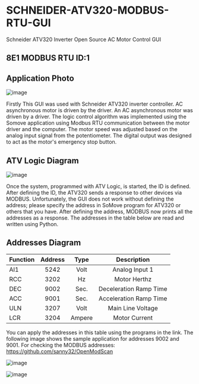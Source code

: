 # SCHNEIDER-ATV320-MODBUS-RTU-GUI
Schneider ATV320 Inverter Open Source AC Motor Control GUI

## 8E1 MODBUS RTU ID:1

## Application Photo
![image](https://github.com/user-attachments/assets/83716db9-f8e3-40b6-8a78-2f26a25bafb8)

Firstly This GUI was used with Schneider ATV320 inverter controller. AC asynchronous motor is driven by the driver. An AC asynchronous motor was driven by a driver. The logic control algorithm was implemented using the Somove application using Modbus RTU communication between the motor driver and the computer. The motor speed was adjusted based on the analog input signal from the potentiometer. The digital output was designed to act as the motor's emergency stop button. 

## ATV Logic Diagram
![image](https://github.com/user-attachments/assets/4eb3963a-60af-4b7a-92d9-963405e1b7c5)

Once the system, programmed with ATV Logic, is started, the ID is defined. After defining the ID, the ATV320 sends a response to other devices via MODBUS. Unfortunately, the GUI does not work without defining the address; please specify the address in SoMove program for ATV320 or others that you have. After defining the address, MODBUS now prints all the addresses as a response. The addresses in the table below are read and written using Python.

## Addresses Diagram
| Function | Address | Type | Description |
|---------|:--------:|:--------:|:--------:|
| AI1     |5242   | Volt     | Analog Input 1 |
| RCC  | 3202  | Hz  |Motor Herthz  |
| DEC  | 9002  | Sec.  | Deceleration Ramp Time|
| ACC  | 9001  | Sec.  | Acceleration Ramp Time|
| ULN  | 3207  | Volt  | Main Line Voltage |
| LCR | 3204  | Ampere  | Motor Current  |

You can apply the addresses in this table using the programs in the link. The following image shows the sample application for addresses 9002 and 9001. For checking the MODBUS addresses: https://github.com/sanny32/OpenModScan 

![image](https://github.com/user-attachments/assets/122a51c9-fa2b-40e6-a3ef-acb31df6d011)


![image](https://github.com/user-attachments/assets/aecc4ff6-186e-47a9-87df-9786e36399dd)


